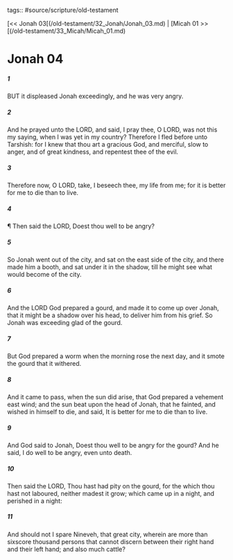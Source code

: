 tags:: #source/scripture/old-testament

[<< Jonah 03[(/old-testament/32_Jonah/Jonah_03.md) | [Micah 01 >>[(/old-testament/33_Micah/Micah_01.md)

# Jonah 04

##### 1

BUT it displeased Jonah exceedingly, and he was very angry.

##### 2

And he prayed unto the LORD, and said, I pray thee, O LORD, was not this my saying, when I was yet in my country? Therefore I fled before unto Tarshish: for I knew that thou art a gracious God, and merciful, slow to anger, and of great kindness, and repentest thee of the evil.

##### 3

Therefore now, O LORD, take, I beseech thee, my life from me; for it is better for me to die than to live.

##### 4

¶ Then said the LORD, Doest thou well to be angry?

##### 5

So Jonah went out of the city, and sat on the east side of the city, and there made him a booth, and sat under it in the shadow, till he might see what would become of the city.

##### 6

And the LORD God prepared a gourd, and made it to come up over Jonah, that it might be a shadow over his head, to deliver him from his grief. So Jonah was exceeding glad of the gourd.

##### 7

But God prepared a worm when the morning rose the next day, and it smote the gourd that it withered.

##### 8

And it came to pass, when the sun did arise, that God prepared a vehement east wind; and the sun beat upon the head of Jonah, that he fainted, and wished in himself to die, and said, It is better for me to die than to live.

##### 9

And God said to Jonah, Doest thou well to be angry for the gourd? And he said, I do well to be angry, even unto death.

##### 10

Then said the LORD, Thou hast had pity on the gourd, for the which thou hast not laboured, neither madest it grow; which came up in a night, and perished in a night:

##### 11

And should not I spare Nineveh, that great city, wherein are more than sixscore thousand persons that cannot discern between their right hand and their left hand; and also much cattle?

